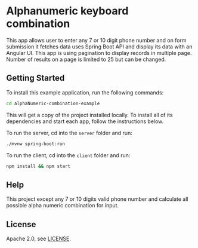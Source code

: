 # Alphanumeric keyboard combination
 
This app allows user to enter any 7 or 10 digit phone number and on form submission it fetches data uses Spring Boot API 
and display its data with an Angular UI. 
This app is using pagination to display records in multiple page. Number of results on a page is limited to 25 but 
can be changed.

## Getting Started

To install this example application, run the following commands:

```bash
cd alphaNumeric-combination-example
```

This will get a copy of the project installed locally. To install all of its dependencies and start each app, 
follow the instructions below.

To run the server, cd into the `server` folder and run:
 
```bash
./mvnw spring-boot:run
```

To run the client, cd into the `client` folder and run:
 
```bash
npm install && npm start
```

## Help
This project except any 7 or 10 digits valid phone number and calculate all possible alpha numeric combination for input.

## License

Apache 2.0, see [LICENSE](LICENSE).
